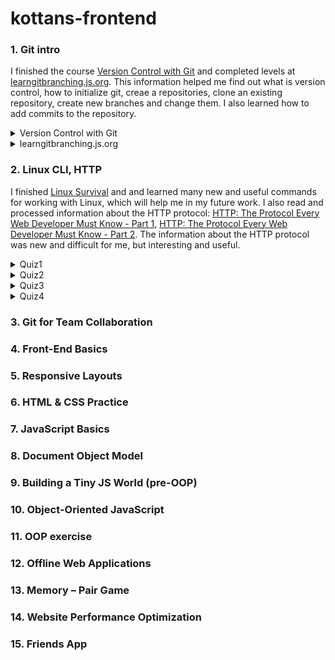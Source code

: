 # kottans-frontend
### 1. Git intro
  I finished the course [Version Control with Git](https://www.udacity.com/course/version-control-with-git--ud123) and completed levels at [learngitbranching.js.org](learngitbranching.js.org).
  This information helped me find out what is version control, how to initialize git, creaе a repositories, clone an existing repository, create new branches and change them. 
  I also learned how to add commits to the repository.
      <details>
      <summary>
     Version Control with Git
      </summary>
      <img alt="Course Version Control with Git" src="https://github.com/innasmiiun/screenshots/blob/master/photo_2020-10-27_21-03-31.jpg">
    </details>
    <details>
      <summary>
     learngitbranching.js.org
      </summary>
     <img alt="Level 1 on learngitbranching.js.org" src="https://github.com/innasmiiun/screenshots/blob/master/photo_2020-10-27_21-05-40.jpg">
     <img alt="Level 2 on learngitbranching.js.org" src="https://github.com/innasmiiun/screenshots/blob/master/photo_2020-10-27_21-05-51.jpg">
    </details>


### 2. Linux CLI, HTTP
  I finished [Linux Survival](https://linuxsurvival.com/linux-tutorial-introduction/) and and learned many new and useful commands for working with Linux, which will help me in my future work. I also read and processed information about the HTTP protocol: [HTTP: The Protocol Every Web Developer Must Know - Part 1](https://code.tutsplus.com/tutorials/http-the-protocol-every-web-developer-must-know-part-1--net-31177), [HTTP: The Protocol Every Web Developer Must Know - Part 2](https://code.tutsplus.com/tutorials/http-the-protocol-every-web-developer-must-know-part-2--net-31155). The information about the HTTP protocol was new and difficult for me, but interesting and useful.
 <details>
      <summary>
      Quiz1
      </summary>
      <img alt="Quiz1" src="https://github.com/innasmiiun/kottans-frontend/blob/master/task_linux_cli/2.1.png">
    </details>
     <details>
      <summary>
       Quiz2
      </summary>
      <img alt="Quiz2" src="https://github.com/innasmiiun/kottans-frontend/blob/master/task_linux_cli/2.2.png">
    </details>
     <details>
      <summary>
       Quiz3
      </summary>
      <img alt="Quiz3" src="https://github.com/innasmiiun/kottans-frontend/blob/master/task_linux_cli/2.3.png">
    </details>
     <details>
      <summary>
       Quiz4
      </summary>
      <img alt="Quiz4" src="https://github.com/innasmiiun/kottans-frontend/blob/master/task_linux_cli/2.4.png">
    </details>

###  3. Git for Team Collaboration
###  4. Front-End Basics
###  5. Responsive Layouts
###  6. HTML & CSS Practice 
###  7. JavaScript Basics
###  8. Document Object Model
###  9. Building a Tiny JS World (pre-OOP) 
###  10. Object-Oriented JavaScript 
###  11. OOP exercise 
###  12. Offline Web Applications 
###  13. Memory – Pair Game 
###  14. Website Performance Optimization 
###  15. Friends App 
  
